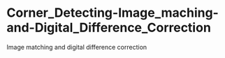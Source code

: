 # Corner_Detecting-Image_maching-and-Digital_Difference_Correction
Image matching and digital difference correction
